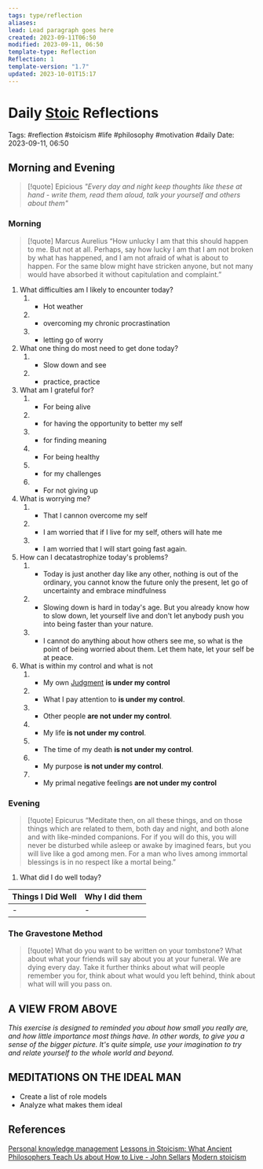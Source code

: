 ```yaml
---
tags: type/reflection
aliases: 
lead: Lead paragraph goes here
created: 2023-09-11T06:50
modified: 2023-09-11, 06:50
template-type: Reflection
Reflection: 1
template-version: "1.7"
updated: 2023-10-01T15:17
---
```



# Daily [Stoic](Stoicism.md) Reflections

Tags:  #reflection #stoicism #life #philosophy #motivation #daily 
Date: 2023-09-11, 06:50

## Morning and Evening

> [!quote] Epicious 
> _"Every day and night keep thoughts like these at hand - write them, 
> read them aloud, talk your yourself and others about them"_


### Morning

> [!quote] Marcus Aurelius
> “How unlucky I am that this should happen to me. But not at all. Perhaps, say 
> how lucky I am that I am not broken by what has happened, and I am not 
> afraid  of what is about to happen. For the same blow might have stricken 
> anyone, but not many would have absorbed it without capitulation 
> and complaint.”

1. What difficulties am I likely to encounter today?
	1. - Hot weather 
	2. - overcoming my chronic procrastination 
	3. - letting go of worry 
2. What one thing do most need to get done today?
	1. - Slow down and see 
	2. - practice, practice 
3. What am I grateful for?
	1. - For being alive
	2. - for having the opportunity to better my self 
	3. - for finding meaning 
	4. - For being healthy 
	5. - for my challenges 
	6. - For not giving up 
4. What is worrying me?
	1. - That I cannon overcome my self
	2. - I am worried that if I live for my self, others will hate me
	3. - I am worried that I will start going fast again.
5. How can I decatastrophize today's problems?
	1. - Today is just another day like any other, nothing is out of the ordinary, you cannot know the future only the present, let go of uncertainty and embrace mindfulness
	2. - Slowing down is hard in today's age. But you already know how to slow down, let yourself live and don't let anybody push you into being faster than your nature.
	3. - I cannot do anything about how others see me, so what is the point of being worried about them. Let them hate, let your self be at peace. 
6. What is within my control and what is not
	1. - My own [Judgment](Control%20Over%20Judgment.md) **is under my control**
	2. - What I pay attention to **is under my control**.
	3. - Other people **are not under my control**.
	4. - My life **is not under my control**.
	5. - The time of my death **is not under my control**.
	6. - My purpose **is not under my control**.
	7. - My primal negative feelings **are not under my control**

### Evening

> [!quote]  Epicurus
> “Meditate then, on all these things, and on those things which are related 
> to them, both day and night, and both alone and with like-minded 
> companions. For if you will do this, you will never be disturbed while 
> asleep or awake by imagined fears, but you will live like a god among 
> men. For a man who lives among immortal blessings is in no respect 
> like a mortal being.”

1. What did I do well today?

| Things I Did Well | Why I did them |
| ------------------- | ---------------- |
| -                 | -              |

### The Gravestone Method

> [!quote]
> What do you want to be written on your tombstone? What about what your friends will say about you at your funeral. We are dying every day. Take it further thinks about what will people remember you for, think about what would you left behind, think about what will will you pass on.

## A VIEW FROM ABOVE

_This exercise is designed to reminded you about how small you really are, and how little importance most things have. In other words, to give you a sense of the bigger picture. It's quite simple, use your imagination to try and relate yourself to the whole world and beyond._

## MEDITATIONS ON THE IDEAL MAN

- Create a list of role models 
- Analyze what makes them ideal 

## References

[Personal knowledge management](Personal%20knowledge%20management.md)
[Lessons in Stoicism: What Ancient Philosophers Teach Us about How to Live - John Sellars](https://books.google.cz/books/about/Lessons_in_Stoicism.html?id=ky84zQEACAAJ&redir_esc=y)
[Modern stoicism](https://modernstoicism.com/)


